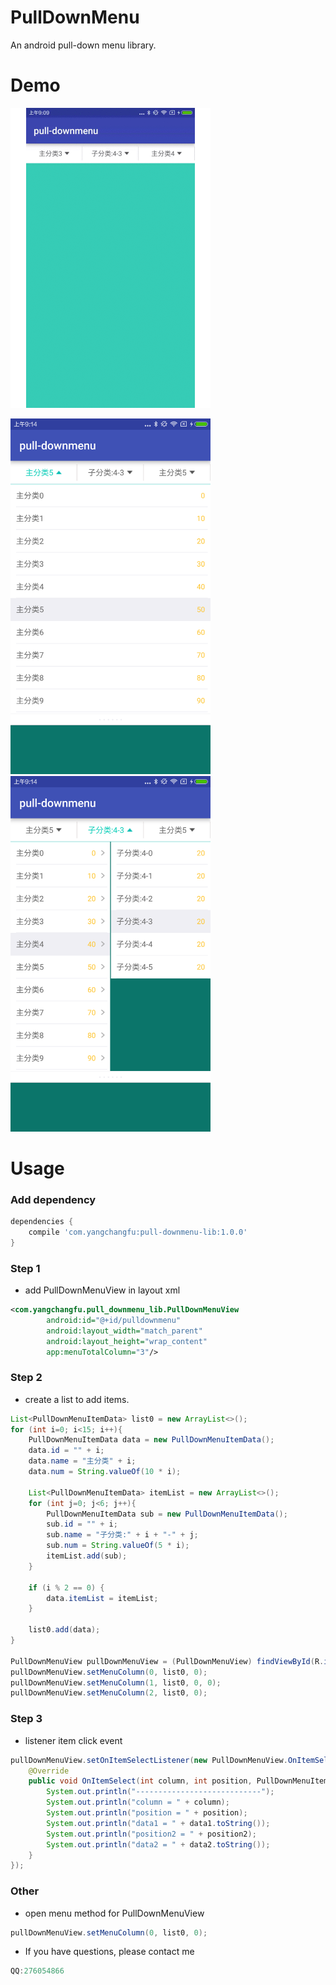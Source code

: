 
# PullDownMenu
An android pull-down menu library.

# Demo
<p>
   <img src="images/demo.gif" width="320" alt="Screenshot"/>
</p>

<p>
   <img src="images/1.png" width="320" alt="Screenshot"/>
   <img src="images/2.png" width="320" alt="Screenshot"/>
</p>

# Usage

### Add dependency

```groovy
dependencies {
    compile 'com.yangchangfu:pull-downmenu-lib:1.0.0'
}
```

### Step 1

* add PullDownMenuView in layout xml

```xml
<com.yangchangfu.pull_downmenu_lib.PullDownMenuView
        android:id="@+id/pulldownmenu"
        android:layout_width="match_parent"
        android:layout_height="wrap_content"
        app:menuTotalColumn="3"/>
```

### Step 2

* create a list to add items.

```java
List<PullDownMenuItemData> list0 = new ArrayList<>();
for (int i=0; i<15; i++){
    PullDownMenuItemData data = new PullDownMenuItemData();
    data.id = "" + i;
    data.name = "主分类" + i;
    data.num = String.valueOf(10 * i);

    List<PullDownMenuItemData> itemList = new ArrayList<>();
    for (int j=0; j<6; j++){
        PullDownMenuItemData sub = new PullDownMenuItemData();
        sub.id = "" + i;
        sub.name = "子分类:" + i + "-" + j;
        sub.num = String.valueOf(5 * i);
        itemList.add(sub);
    }

    if (i % 2 == 0) {
        data.itemList = itemList;
    } 

    list0.add(data);
}
        
PullDownMenuView pullDownMenuView = (PullDownMenuView) findViewById(R.id.pulldownmenu);
pullDownMenuView.setMenuColumn(0, list0, 0);
pullDownMenuView.setMenuColumn(1, list0, 0, 0);
pullDownMenuView.setMenuColumn(2, list0, 0);
```

### Step 3

* listener item click event

```java
pullDownMenuView.setOnItemSelectListener(new PullDownMenuView.OnItemSelectListener() {
    @Override
    public void OnItemSelect(int column, int position, PullDownMenuItemData data1, int position2, PullDownMenuItemData data2) {
        System.out.println("----------------------------");
        System.out.println("column = " + column);
        System.out.println("position = " + position);
        System.out.println("data1 = " + data1.toString());
        System.out.println("position2 = " + position2);
        System.out.println("data2 = " + data2.toString());
    }
});
```

### Other

* open menu method for PullDownMenuView

```java
pullDownMenuView.setMenuColumn(0, list0, 0);
```
* If you have questions, please contact me
```java
QQ:276054866
```
